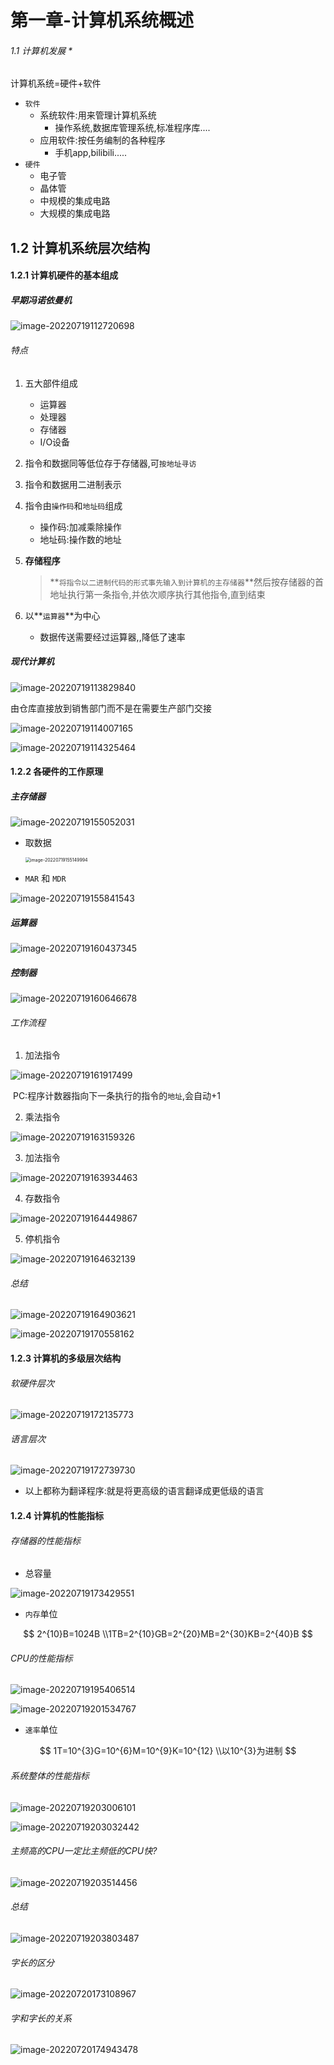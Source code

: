 # 第一章-计算机系统概述

###### 1.1 计算机发展 *

计算机系统=硬件+软件

- `软件`
  - 系统软件:用来管理计算机系统
    - 操作系统,数据库管理系统,标准程序库....
  - 应用软件:按任务编制的各种程序
    - 手机app,bilibili.....
- `硬件`
  - 电子管
  - 晶体管
  - 中规模的集成电路
  - 大规模的集成电路

## 1.2 计算机系统层次结构

#### 1.2.1 计算机硬件的基本组成

##### 早期冯诺依曼机

![image-20220719112720698](https://cdn.jsdelivr.net/gh/DZX-hhh/Pictures/images/202207192040491.png)

###### 特点

1. 五大部件组成

   - 运算器
   - 处理器
   - 存储器
   - I/O设备

2. 指令和数据同等低位存于存储器,可`按地址寻访`

3. 指令和数据用二进制表示

4. 指令由`操作码`和`地址码`组成

   - 操作码:加减乘除操作
   - 地址码:操作数的地址

5. **存储程序**

   > **`将指令以二进制代码的形式事先输入到计算机的主存储器`**然后按存储器的首地址执行第一条指令,并依次顺序执行其他指令,直到结束

6. 以**`运算器`**为中心
   - 数据传送需要经过运算器,,降低了速率

##### 现代计算机

![image-20220719113829840](https://cdn.jsdelivr.net/gh/DZX-hhh/Pictures/images/202207192040492.png)

 由仓库直接放到销售部门而不是在需要生产部门交接

![image-20220719114007165](https://cdn.jsdelivr.net/gh/DZX-hhh/Pictures/images/202207192040494.png)

![image-20220719114325464](https://cdn.jsdelivr.net/gh/DZX-hhh/Pictures/images/202207192040495.png)

#### 1.2.2 各硬件的工作原理

##### 主存储器

![image-20220719155052031](https://cdn.jsdelivr.net/gh/DZX-hhh/Pictures/images/202207192040496.png)

- 取数据

  <img src="https://cdn.jsdelivr.net/gh/DZX-hhh/Pictures/images/202207192040497.png" alt="image-20220719155149994" style="zoom:50%;" />

- `MAR` 和 `MDR`

![image-20220719155841543](https://cdn.jsdelivr.net/gh/DZX-hhh/Pictures/images/202207192040498.png)

##### 运算器

![image-20220719160437345](https://cdn.jsdelivr.net/gh/DZX-hhh/Pictures/images/202207192040499.png)

##### 控制器

![image-20220719160646678](https://cdn.jsdelivr.net/gh/DZX-hhh/Pictures/images/202207192040500.png)

###### 工作流程

1. 加法指令

![image-20220719161917499](https://cdn.jsdelivr.net/gh/DZX-hhh/Pictures/images/202207192040501.png)	

​	PC:程序计数器指向下一条执行的指令的`地址`,会自动+1

2. 乘法指令

![image-20220719163159326](https://cdn.jsdelivr.net/gh/DZX-hhh/Pictures/images/202207192040502.png)

3. 加法指令

![image-20220719163934463](https://cdn.jsdelivr.net/gh/DZX-hhh/Pictures/images/202207192040503.png)

4. 存数指令

![image-20220719164449867](https://cdn.jsdelivr.net/gh/DZX-hhh/Pictures/images/202207192040504.png)

5. 停机指令

![image-20220719164632139](https://cdn.jsdelivr.net/gh/DZX-hhh/Pictures/images/202207192040505.png)

###### 总结

![image-20220719164903621](https://cdn.jsdelivr.net/gh/DZX-hhh/Pictures/images/202207192040506.png)



![image-20220719170558162](https://cdn.jsdelivr.net/gh/DZX-hhh/Pictures/images/202207192040507.png)

#### 1.2.3 计算机的多级层次结构

###### 软硬件层次

![image-20220719172135773](https://cdn.jsdelivr.net/gh/DZX-hhh/Pictures/images/202207192040508.png)

###### 语言层次

![image-20220719172739730](https://cdn.jsdelivr.net/gh/DZX-hhh/Pictures/images/202207192040509.png)

- 以上都称为翻译程序:就是将更高级的语言翻译成更低级的语言

#### 1.2.4 计算机的性能指标

###### 存储器的性能指标

- 总容量

![image-20220719173429551](https://cdn.jsdelivr.net/gh/DZX-hhh/Pictures/images/202207192040510.png)

- `内存`单位

$$
2^{10}B=1024B
\\1TB=2^{10}GB=2^{20}MB=2^{30}KB=2^{40}B
$$

###### CPU的性能指标

![image-20220719195406514](https://cdn.jsdelivr.net/gh/DZX-hhh/Pictures/images/202207192040511.png)

![image-20220719201534767](https://cdn.jsdelivr.net/gh/DZX-hhh/Pictures/images/202207192040512.png)

- `速率`单位

$$
1T=10^{3}G=10^{6}M=10^{9}K=10^{12}
\\以10^{3}为进制
$$

###### 系统整体的性能指标

![image-20220719203006101](https://cdn.jsdelivr.net/gh/DZX-hhh/Pictures/images/202207192040513.png)

![image-20220719203032442](https://cdn.jsdelivr.net/gh/DZX-hhh/Pictures/images/202207192040514.png)

###### 主频高的CPU一定比主频低的CPU快?

![image-20220719203514456](https://cdn.jsdelivr.net/gh/DZX-hhh/Pictures/images/202207192040515.png)

###### 总结

![image-20220719203803487](https://cdn.jsdelivr.net/gh/DZX-hhh/Pictures/images/202207192040516.png)

###### 字长的区分

![image-20220720173108967](https://cdn.jsdelivr.net/gh/DZX-hhh/Pictures/images/202207201731963.png)

###### 字和字长的关系

![image-20220720174943478](https://cdn.jsdelivr.net/gh/DZX-hhh/Pictures/images/202207201749016.png)